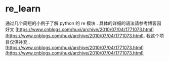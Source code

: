 # re_learn 
通过几个简短的小例子了解 python 的 re 模块 . 
具体的详细的语法请参考博客园好文 [https://www.cnblogs.com/huxi/archive/2010/07/04/1771073.html](https://www.cnblogs.com/huxi/archive/2010/07/04/1771073.html).  我这个项目仅供补充 . 
[https://www.cnblogs.com/huxi/archive/2010/07/04/1771073.html](https://www.cnblogs.com/huxi/archive/2010/07/04/1771073.html) 






